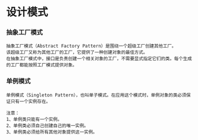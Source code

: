 # 设计模式

### 抽象工厂模式

    抽象工厂模式（Abstract Factory Pattern）是围绕一个超级工厂创建其他工厂。
    该超级工厂又称为其他工厂的工厂，它提供了一种创建对象的最佳方式。
    在抽象工厂模式中，接口是负责创建一个相关对象的工厂，不需要显式指定它们的类。每个生成的工厂都能按照工厂模式提供对象。

### 单例模式
    单例模式（Singleton Pattern），也叫单子模式。在应用这个模式时，单例对象的类必须保证只有一个实例存在。

    注意：
	1、单例类只能有一个实例。
	2、单例类必须自己创建自己的唯一实例。
	3、单例类必须给所有其他对象提供这一实例。
